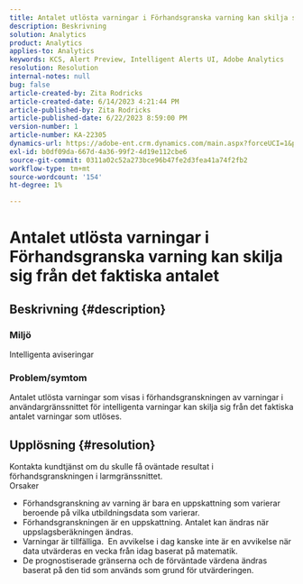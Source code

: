 ```yaml
---
title: Antalet utlösta varningar i Förhandsgranska varning kan skilja sig från det faktiska antalet
description: Beskrivning
solution: Analytics
product: Analytics
applies-to: Analytics
keywords: KCS, Alert Preview, Intelligent Alerts UI, Adobe Analytics
resolution: Resolution
internal-notes: null
bug: false
article-created-by: Zita Rodricks
article-created-date: 6/14/2023 4:21:44 PM
article-published-by: Zita Rodricks
article-published-date: 6/22/2023 8:59:00 PM
version-number: 1
article-number: KA-22305
dynamics-url: https://adobe-ent.crm.dynamics.com/main.aspx?forceUCI=1&pagetype=entityrecord&etn=knowledgearticle&id=76121687-cf0a-ee11-8f6e-6045bd006239
exl-id: b0df09da-667d-4a36-99f2-4d19e112cbe6
source-git-commit: 0311a02c52a273bce96b47fe2d3fea41a74f2fb2
workflow-type: tm+mt
source-wordcount: '154'
ht-degree: 1%

---
```


# Antalet utlösta varningar i Förhandsgranska varning kan skilja sig från det faktiska antalet

## Beskrivning {#description}


### Miljö

Intelligenta aviseringar



### <b>Problem/symtom</b>

Antalet utlösta varningar som visas i förhandsgranskningen av varningar i användargränssnittet för intelligenta varningar kan skilja sig från det faktiska antalet varningar som utlöses.






## Upplösning {#resolution}


Kontakta kundtjänst om du skulle få oväntade resultat i förhandsgranskningen i larmgränssnittet.
<br>Orsaker<br>
- Förhandsgranskning av varning är bara en uppskattning som varierar beroende på vilka utbildningsdata som varierar.
- Förhandsgranskningen är en uppskattning. Antalet kan ändras när uppslagsberäkningen ändras.
- Varningar är tillfälliga.  En avvikelse i dag kanske inte är en avvikelse när data utvärderas en vecka från idag baserat på matematik.
- De prognostiserade gränserna och de förväntade värdena ändras baserat på den tid som används som grund för utvärderingen.
